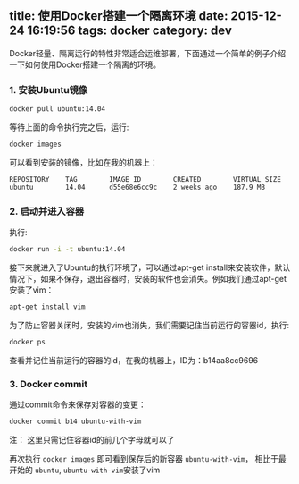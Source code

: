 title: 使用Docker搭建一个隔离环境
date: 2015-12-24 16:19:56
tags: docker
category: dev
---

Docker轻量、隔离运行的特性非常适合运维部署，下面通过一个简单的例子介绍一下如何使用Docker搭建一个隔离的环境。
### 1. 安装Ubuntu镜像
```sh
docker pull ubuntu:14.04
```

等待上面的命令执行完之后，运行:

```sh
docker images
```
可以看到安装的镜像，比如在我的机器上：
```
REPOSITORY    TAG        IMAGE ID        CREATED        VIRTUAL SIZE
ubuntu        14.04      d55e68e6cc9c    2 weeks ago    187.9 MB
```

### 2. 启动并进入容器
执行:
```sh
docker run -i -t ubuntu:14.04
```

接下来就进入了Ubuntu的执行环境了，可以通过apt-get install来安装软件，默认情况下，如果不保存，退出容器时，安装的软件也会消失。例如我们通过apt-get安装了vim：
```sh
apt-get install vim
```

为了防止容器关闭时，安装的vim也消失，我们需要记住当前运行的容器id，执行:
```sh
docker ps
```
查看并记住当前运行的容器的id，在我的机器上，ID为：b14aa8cc9696
### 3. Docker commit
通过commit命令来保存对容器的变更：
```sh
docker commit b14 ubuntu-with-vim
```

注： 这里只需记住容器id的前几个字母就可以了

再次执行 `docker images` 即可看到保存后的新容器 `ubuntu-with-vim`， 相比于最开始的 `ubuntu`, `ubuntu-with-vim`安装了vim
